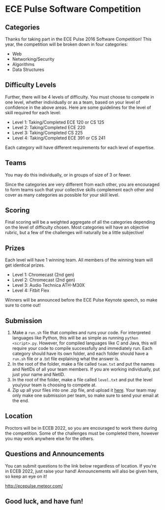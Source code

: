 # ECE Pulse Software Competition

## Categories

Thanks for taking part in the ECE Pulse 2016 Software Competition! This year, the competition will be broken down in four categories: 
  * Web
  * Networking/Security
  * Algorithms
  * Data Structures

## Difficulty Levels

Further, there will be 4 levels of difficulty. You must choose to compete in one level, whether individually or as a team, based on your level of confidence in the above areas. Here are some guidelines for the level of skill required for each level: 
  * Level 1: Taking/Completed ECE 120 or CS 125
  * Level 2: Taking/Completed ECE 220
  * Level 3: Taking/Completed CS 225
  * Level 4: Taking/Completed ECE 391 or CS 241

Each category will have different requirements for each level of expertise.

## Teams

You may do this individually, or in groups of size of 3 or fewer.

Since the categories are very different from each other, you are encouraged to form teams such that your collective skills complement each other and cover as many categories as possible for your skill level.

## Scoring

Final scoring will be a weighted aggregate of all the categories depending on the level of difficulty chosen. Most categories will have an objective rubric, but a few of the challenges will naturally be a little subjective!

## Prizes

Each level will have 1 winning team. All members of the winning team will get identical prizes.

* Level 1: Chromecast (2nd gen)
* Level 2: Chromecast (2nd gen)
* Level 3: Audio Technica ATH-M30X
* Level 4: Fitbit Flex

Winners will be announced before the ECE Pulse Keynote speech, so make sure to come out!

## Submission

  1. Make a `run.sh` file that compiles and runs your code. For interpreted languages like Python, this will be as simple as running `python <script>.py`. However, for compiled languages like C and Java, this will require your code to compile successfully and immediately run. Each category should have its own folder, and each folder should have a `run.sh` file or a .txt file explaining what the answer is.
  3. In the root of the folder, make a file called `team.txt` and put the names and NetIDs of all your team members. If you are working individually, put just your name and NetID. 
  3. In the root of the folder, make a file called `level.txt` and put the level you/your team is choosing to compete at.
  4. Zip up all your files into one .zip file, and upload it [here](https://www.dropbox.com/request/PCcceSKpvpWtYMW4rVS9). Your team may only make one submission per team, so make sure to send your email at the end.


## Location

Proctors will be in ECEB 2022, so you are encouraged to work there during the competition. Some of the challenges must be completed there, however you may work anywhere else for the others.

## Questions and Announcements

You can submit questions to the link below regardless of location. If you're in ECEB 2022, just raise your hand! Announcements will also be given here, so keep an eye on it!

http://ecepulse.meteor.com/

## Good luck, and have fun!
